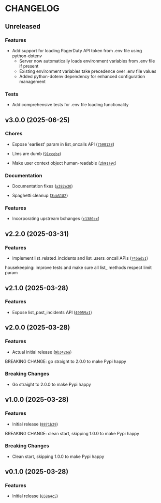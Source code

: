 # CHANGELOG

## Unreleased

### Features

- Add support for loading PagerDuty API token from .env file using python-dotenv
  - Server now automatically loads environment variables from .env file if present
  - Existing environment variables take precedence over .env file values
  - Added python-dotenv dependency for enhanced configuration management

### Tests

- Add comprehensive tests for .env file loading functionality

## v3.0.0 (2025-06-25)

### Chores

- Expose 'earliest' param in list_oncalls API
  ([`7508128`](https://github.com/wpfleger96/pagerduty-mcp-server/commit/75081283933e5d0118914b624db989571c6a6c34))

- Llms are dumb
  ([`91ccebe`](https://github.com/wpfleger96/pagerduty-mcp-server/commit/91ccebecbe5d323f4afd2cfd02cb99095977cbd8))

- Make user context object human-readable
  ([`2b91a9c`](https://github.com/wpfleger96/pagerduty-mcp-server/commit/2b91a9c104f6abcdbf122802433ae8e452785c63))

### Documentation

- Documentation fixes
  ([`a282e30`](https://github.com/wpfleger96/pagerduty-mcp-server/commit/a282e30c2f4f783a497dd095e29b2da119a3e9c5))

- Spaghetti cleanup
  ([`3bb3182`](https://github.com/wpfleger96/pagerduty-mcp-server/commit/3bb31825b2eda9e31370edf7b5d4b0d2b11fb853))

### Features

- Incorporating upstream bchanges
  ([`c1380cc`](https://github.com/wpfleger96/pagerduty-mcp-server/commit/c1380cce8ba77fc4c255d5a7be0b6a5b993258b2))


## v2.2.0 (2025-03-31)

### Features

- Implement list_related_incidents and list_users_oncall APIs
  ([`74bad51`](https://github.com/wpfleger96/pagerduty-mcp-server/commit/74bad51e882f74ae2afcf74ea57ae944d0590f9c))

housekeeping: improve tests and make sure all list_ methods respect limit param


## v2.1.0 (2025-03-28)

### Features

- Expose list_past_incidents API
  ([`49059a1`](https://github.com/wpfleger96/pagerduty-mcp-server/commit/49059a1cddd3c6603292b3d59e9e66df6f1af099))


## v2.0.0 (2025-03-28)

### Features

- Actual initial release
  ([`9b3426a`](https://github.com/wpfleger96/pagerduty-mcp-server/commit/9b3426a7d5273d4fef04659bb859642d4e621865))

BREAKING CHANGE: go straight to 2.0.0 to make Pypi happy

### Breaking Changes

- Go straight to 2.0.0 to make Pypi happy


## v1.0.0 (2025-03-28)

### Features

- Initial release
  ([`8871b39`](https://github.com/wpfleger96/pagerduty-mcp-server/commit/8871b39982c4a648e7181cd2daf5e27e49d227a0))

BREAKING CHANGE: clean start, skipping 1.0.0 to make Pypi happy

### Breaking Changes

- Clean start, skipping 1.0.0 to make Pypi happy


## v0.1.0 (2025-03-28)

### Features

- Initial release
  ([`658a4c5`](https://github.com/wpfleger96/pagerduty-mcp-server/commit/658a4c55ea81ace2b9f9d23ae5cc983fa04ddc02))
